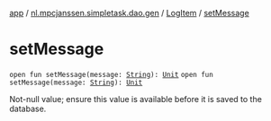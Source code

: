 [app](../../index.md) / [nl.mpcjanssen.simpletask.dao.gen](../index.md) / [LogItem](index.md) / [setMessage](.)

# setMessage

`open fun setMessage(message: `[`String`](https://kotlinlang.org/api/latest/jvm/stdlib/kotlin/-string/index.html)`): `[`Unit`](https://kotlinlang.org/api/latest/jvm/stdlib/kotlin/-unit/index.html)
`open fun setMessage(message: `[`String`](https://kotlinlang.org/api/latest/jvm/stdlib/kotlin/-string/index.html)`): `[`Unit`](https://kotlinlang.org/api/latest/jvm/stdlib/kotlin/-unit/index.html)

Not-null value; ensure this value is available before it is saved to the database.

